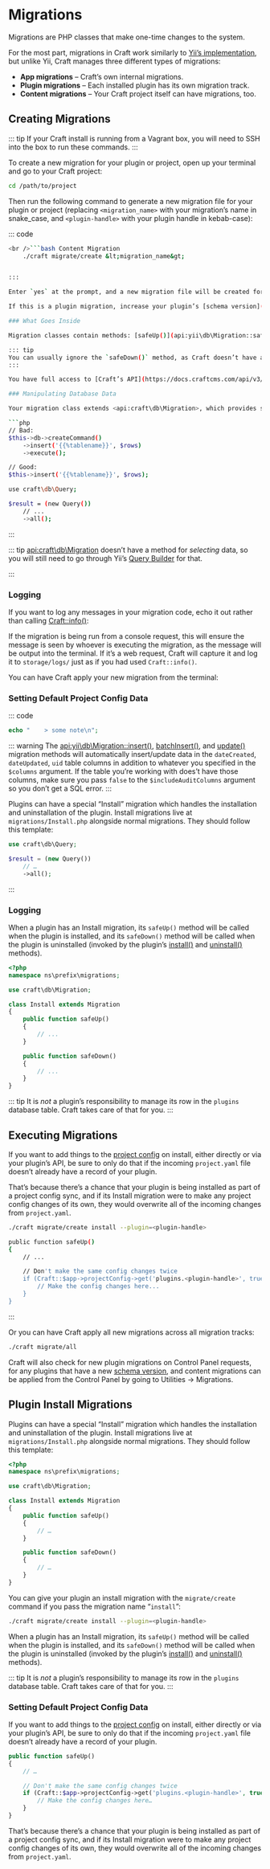 # Migrations

Migrations are PHP classes that make one-time changes to the system.

For the most part, migrations in Craft work similarly to [Yii’s implementation](https://www.yiiframework.com/doc/guide/2.0/en/db-migrations), but unlike Yii, Craft manages three different types of migrations:

- **App migrations** – Craft’s own internal migrations.
- **Plugin migrations** – Each installed plugin has its own migration track.
- **Content migrations** – Your Craft project itself can have migrations, too.

## Creating Migrations

::: tip
If your Craft install is running from a Vagrant box, you will need to SSH into the box to run these commands.
:::

To create a new migration for your plugin or project, open up your terminal and go to your Craft project:

```bash
cd /path/to/project
```

Then run the following command to generate a new migration file for your plugin or project (replacing `<migration_name>` with your migration’s name in snake_case, and `<plugin-handle>` with your plugin handle in kebab-case):

::: code

```bash Plugin Migration
<br />```bash Content Migration
    ./craft migrate/create &lt;migration_name&gt;


:::

Enter `yes` at the prompt, and a new migration file will be created for you. You can find it at the file path output by the command.

If this is a plugin migration, increase your plugin’s [schema version](api:craft\base\PluginTrait::$schemaVersion), so Craft knows to check for new plugin migrations as people update to your new version.

### What Goes Inside

Migration classes contain methods: [safeUp()](api:yii\db\Migration::safeUp()) and [safeDown()](api:yii\db\Migration::safeDown()). `safeUp()` is run when your migration is *applied*, and `safeDown()` is run when your migration is *reverted*.

::: tip
You can usually ignore the `safeDown()` method, as Craft doesn’t have a way to revert migrations from the Control Panel.
:::

You have full access to [Craft’s API](https://docs.craftcms.com/api/v3/) from your `safeUp()` method, but plugin migrations should try to avoid calling the plugin’s own API here. As your plugin’s database schema changes over time, so will your API’s assumptions about the schema. If an old migration calls a service method that relies on database changes that haven’t been applied yet, it will result in a SQL error. So in general you should execute all SQL queries directly from your own migration class. It may feel like you’re duplicating code, but it will be more future-proof.

### Manipulating Database Data

Your migration class extends <api:craft\db\Migration>, which provides several methods for working with the database. It’s better to use these than their <api:craft\db\Command> counterparts, because the migration methods are both simpler to use, and they’ll output a status message to the terminal for you.

```php
// Bad:
$this->db->createCommand()
    ->insert('{{%tablename}}', $rows)
    ->execute();

// Good:
$this->insert('{{%tablename}}', $rows);
```

```bash Content Migration
use craft\db\Query;

$result = (new Query())
    // ...
    ->all();
```

:::

::: tip
<api:craft\db\Migration> doesn’t have a method for *selecting* data, so you will still need to go through Yii’s [Query Builder](https://www.yiiframework.com/doc/guide/2.0/en/db-query-builder) for that.

:::

### Logging

If you want to log any messages in your migration code, echo it out rather than calling [Craft::info()](api:yii\BaseYii::info()):

If the migration is being run from a console request, this will ensure the message is seen by whoever is executing the migration, as the message will be output into the terminal. If it’s a web request, Craft will capture it and log it to `storage/logs/` just as if you had used `Craft::info()`.

You can have Craft apply your new migration from the terminal:

### Setting Default Project Config Data

::: code

```php
echo "    > some note\n";
```

::: warning
The <api:yii\db\Migration::insert()>, [batchInsert()](api:craft\db\Migration::batchInsert()), and [update()](api:yii\db\Migration::update()) migration methods will automatically insert/update data in the `dateCreated`, `dateUpdated`, `uid` table columns in addition to whatever you specified in the `$columns` argument. If the table you’re working with does’t have those columns, make sure you pass `false` to the `$includeAuditColumns` argument so you don’t get a SQL error.
:::

Plugins can have a special “Install” migration which handles the installation and uninstallation of the plugin. Install migrations live at `migrations/Install.php` alongside normal migrations. They should follow this template:

```php
use craft\db\Query;

$result = (new Query())
    // …
    ->all();
```
:::

### Logging

When a plugin has an Install migration, its `safeUp()` method will be called when the plugin is installed, and its `safeDown()` method will be called when the plugin is uninstalled (invoked by the plugin’s [install()](api:craft\base\Plugin::install()) and [uninstall()](api:craft\base\Plugin::uninstall()) methods).

```php
<?php
namespace ns\prefix\migrations;

use craft\db\Migration;

class Install extends Migration
{
    public function safeUp()
    {
        // ...
    }

    public function safeDown()
    {
        // ...
    }
}
```

::: tip
It is *not* a plugin’s responsibility to manage its row in the `plugins` database table. Craft takes care of that for you.
:::

## Executing Migrations

If you want to add things to the [project config](project-config.md) on install, either directly or via your plugin’s API, be sure to only do that if the incoming `project.yaml` file doesn’t already have a record of your plugin.

That’s because there’s a chance that your plugin is being installed as part of a project config sync, and if its Install migration were to make any project config changes of its own, they would overwrite all of the incoming changes from `project.yaml`.

```bash Plugin Migration
./craft migrate/create install --plugin=<plugin-handle>
```

```bash Content Migration
public function safeUp()
{
    // ...

    // Don't make the same config changes twice
    if (Craft::$app->projectConfig->get('plugins.<plugin-handle>', true) === null) {
        // Make the config changes here...
    }
}
```

:::

Or you can have Craft apply all new migrations across all migration tracks:

```bash
./craft migrate/all
```

Craft will also check for new plugin migrations on Control Panel requests, for any plugins that have a new [schema version](api:craft\base\PluginTrait::$schemaVersion), and content migrations can be applied from the Control Panel by going to Utilities → Migrations.

## Plugin Install Migrations

Plugins can have a special “Install” migration which handles the installation and uninstallation of the plugin. Install migrations live at `migrations/Install.php` alongside normal migrations. They should follow this template:

```php
<?php
namespace ns\prefix\migrations;

use craft\db\Migration;

class Install extends Migration
{
    public function safeUp()
    {
        // …
    }

    public function safeDown()
    {
        // …
    }
}
```

You can give your plugin an install migration with the `migrate/create` command if you pass the migration name “`install`”:

```bash
./craft migrate/create install --plugin=<plugin-handle>
```

When a plugin has an Install migration, its `safeUp()` method will be called when the plugin is installed, and its `safeDown()` method will be called when the plugin is uninstalled (invoked by the plugin’s [install()](api:craft\base\Plugin::install()) and [uninstall()](api:craft\base\Plugin::uninstall()) methods).

::: tip
It is *not* a plugin’s responsibility to manage its row in the `plugins` database table. Craft takes care of that for you.
:::

### Setting Default Project Config Data

If you want to add things to the [project config](project-config.md) on install, either directly or via your plugin’s API, be sure to only do that if the incoming `project.yaml` file doesn’t already have a record of your plugin.

```php
public function safeUp()
{
    // …

    // Don't make the same config changes twice
    if (Craft::$app->projectConfig->get('plugins.<plugin-handle>', true) === null) {
        // Make the config changes here…
    }
}
```

That’s because there’s a chance that your plugin is being installed as part of a project config sync, and if its Install migration were to make any project config changes of its own, they would overwrite all of the incoming changes from `project.yaml`.

